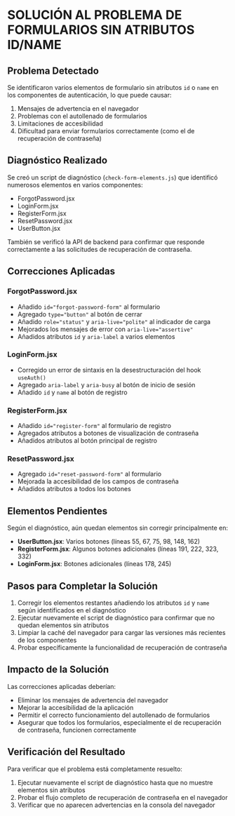 # SOLUCIÓN AL PROBLEMA DE FORMULARIOS SIN ATRIBUTOS ID/NAME

## Problema Detectado
Se identificaron varios elementos de formulario sin atributos `id` o `name` en los componentes de autenticación, lo que puede causar:

1. Mensajes de advertencia en el navegador
2. Problemas con el autollenado de formularios
3. Limitaciones de accesibilidad
4. Dificultad para enviar formularios correctamente (como el de recuperación de contraseña)

## Diagnóstico Realizado

Se creó un script de diagnóstico (`check-form-elements.js`) que identificó numerosos elementos en varios componentes:

- ForgotPassword.jsx
- LoginForm.jsx
- RegisterForm.jsx
- ResetPassword.jsx
- UserButton.jsx

También se verificó la API de backend para confirmar que responde correctamente a las solicitudes de recuperación de contraseña.

## Correcciones Aplicadas

### ForgotPassword.jsx
- Añadido `id="forgot-password-form"` al formulario
- Agregado `type="button"` al botón de cerrar
- Añadido `role="status"` y `aria-live="polite"` al indicador de carga
- Mejorados los mensajes de error con `aria-live="assertive"`
- Añadidos atributos `id` y `aria-label` a varios elementos

### LoginForm.jsx
- Corregido un error de sintaxis en la desestructuración del hook `useAuth()`
- Agregado `aria-label` y `aria-busy` al botón de inicio de sesión
- Añadido `id` y `name` al botón de registro

### RegisterForm.jsx
- Añadido `id="register-form"` al formulario de registro
- Agregados atributos a botones de visualización de contraseña
- Añadidos atributos al botón principal de registro

### ResetPassword.jsx
- Agregado `id="reset-password-form"` al formulario
- Mejorada la accesibilidad de los campos de contraseña
- Añadidos atributos a todos los botones

## Elementos Pendientes

Según el diagnóstico, aún quedan elementos sin corregir principalmente en:

- **UserButton.jsx**: Varios botones (líneas 55, 67, 75, 98, 148, 162)
- **RegisterForm.jsx**: Algunos botones adicionales (líneas 191, 222, 323, 332)
- **LoginForm.jsx**: Botones adicionales (líneas 178, 245)

## Pasos para Completar la Solución

1. Corregir los elementos restantes añadiendo los atributos `id` y `name` según identificados en el diagnóstico
2. Ejecutar nuevamente el script de diagnóstico para confirmar que no quedan elementos sin atributos
3. Limpiar la caché del navegador para cargar las versiones más recientes de los componentes
4. Probar específicamente la funcionalidad de recuperación de contraseña

## Impacto de la Solución

Las correcciones aplicadas deberían:
- Eliminar los mensajes de advertencia del navegador
- Mejorar la accesibilidad de la aplicación
- Permitir el correcto funcionamiento del autollenado de formularios
- Asegurar que todos los formularios, especialmente el de recuperación de contraseña, funcionen correctamente

## Verificación del Resultado

Para verificar que el problema está completamente resuelto:
1. Ejecutar nuevamente el script de diagnóstico hasta que no muestre elementos sin atributos
2. Probar el flujo completo de recuperación de contraseña en el navegador
3. Verificar que no aparecen advertencias en la consola del navegador
